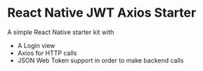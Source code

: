 # React Native JWT Axios Starter

A simple React Native starter kit with 

* A Login view
* Axios for HTTP calls
* JSON Web Token support in order to make backend calls